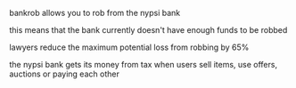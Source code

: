 <script>
  import DocsTemplate from "$lib/components/docs/DocsTemplate.svelte"
  import ItemModal from "$lib/components/docs/ItemModal.svelte"
  import DocsHeader from '$lib/components/docs/DocsHeader.svelte';
</script>

<DocsTemplate title='bankrob'  />

bankrob allows you to rob from the nypsi bank

<DocsHeader header='h2' text="nypsi bank is closed" />

this means that the bank currently doesn't have enough funds to be robbed

<DocsHeader header='h2' text="lawyers" />

<ItemModal item="lawyer">lawyers</ItemModal> reduce the maximum potential loss from robbing by 65%

<DocsHeader header='h2' text="how does the bank get its money" />

the nypsi bank gets its money from tax when users sell items, use offers, auctions or paying each other
